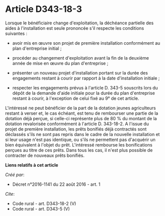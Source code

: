 # Article D343-18-3

Lorsque le bénéficiaire change d'exploitation, la déchéance partielle des aides à l'installation est seule prononcée s'il
respecte les conditions suivantes :

- avoir mis en œuvre son projet de première installation conformément au plan d'entreprise initial ;

- procéder au changement d'exploitation avant la fin de la deuxième année de mise en œuvre du plan d'entreprise ;

- présenter un nouveau projet d'installation portant sur la durée des engagements restant à courir par rapport à la date
d'installation initiale ;

- respecter les engagements prévus à l'article D. 343-5 souscrits lors du dépôt de la demande d'aide initiale pour la durée
du plan d'entreprise restant à courir, à l'exception de celui fixé au 9° de cet article. 

L'intéressé ne peut bénéficier de la part de la dotation jeunes agriculteurs restant à verser et, le cas échéant, est tenu de
rembourser une partie de la dotation déjà perçue, si celle-ci représente plus de 80 % du montant de la dotation revalorisée
conformément à l'article D. 343-18-2. A l'issue du projet de première installation, les prêts bonifiés déjà contractés sont
déclassés s'ils ne sont pas repris dans le cadre de la nouvelle installation et si leur usage n'est pas identique, ou s'ils
ne permettent pas d'acquérir un bien équivalent à l'objet du prêt. L'intéressé rembourse les bonifications perçues au titre
de ces prêts. Dans tous les cas, il n'est plus possible de contracter de nouveaux prêts bonifiés.

**Liens relatifs à cet article**

_Créé par_:

  - Décret n°2016-1141 du 22 août 2016 - art. 1

_Cite_:

  - Code rural - art. D343-18-2 (V)
  - Code rural - art. D343-5 (V)
